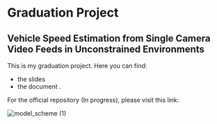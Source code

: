 # Graduation Project

## Vehicle Speed Estimation from Single Camera Video Feeds in Unconstrained Environments

This is my graduation project. Here you can find:

- the slides 
- the document .

For the official repository (In progress), please visit this link:

![model_scheme (1)](https://user-images.githubusercontent.com/41920808/133958734-f2f9f094-7bb5-4afd-a537-56eb11ca8f85.png)
